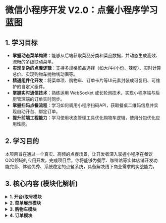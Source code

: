  
# 微信小程序开发 V2.0：点餐小程序学习蓝图

## 1. 学习目标

- **掌握动态菜单构建**：能够从后端获取菜品分类和菜品数据，并动态生成高效、流畅的多级联动菜单。
- **实现复杂的点餐逻辑**：支持多规格菜品选择（如大/中/小份、辣度）、实时计算总价、实现购物车抛物线动画等。
- **精通组件化开发**：将菜单项、购物车、订单卡片等UI元素封装成可复用、可维护的自定义组件。
- **掌握实时通信技术**：熟练运用 WebSocket 或长轮询技术，实现小程序端与后厨管理端的订单实时同步。
- **掌握扫码点餐流程**：学习如何调用小程序扫码API，获取餐桌二维码信息并实现自动开台、绑定订单。
- **提升前端工程能力**：学习使用状态管理工具优化购物车逻辑，使用分包优化应用性能。

## 2. 学习目的

本项目旨在通过一个真实、高频的点餐场景，让开发者深入掌握小程序在餐饮O2O领域的应用开发。完成项目后，你将能够为餐厅、咖啡馆等实体店铺开发功能完善、体验优秀、系统稳定的点餐系统，具备解决线下商业需求的实战能力。

## 3. 核心内容 (模块化解析)

<details>
<summary><b>1. 开台/取号模块</b></summary>

- **功能**: 扫描桌上二维码自动开台，并将桌号与当前用户绑定；或实现线上取号排队功能。
- **核心API**: `wx.scanCode`。
- **技术要点**: 需要处理好扫码后的参数解析和页面跳转逻辑。后端需要维护桌台状态（空闲、占用）。
</details>

<details>
<summary><b>2. 菜单展示模块</b></summary>

- **功能**: 左侧分类、右侧菜品列表高效联动，菜品详情弹窗（展示大图、介绍），菜品搜索。
- **技术要点**:
    - **联动逻辑**: 使用`IntersectionObserver`是目前性能最佳的方案，避免在`onScroll`中频繁计算。
    - **长列表优化**: 若菜品极多，需考虑使用`recycle-view`等虚拟列表技术，只渲染视口内的数据。
- **数据结构**: `Category { id, name }`, `Dish { id, name, price, image, description, categoryId, specs: [{...}] }`。
</details>

<details>
<summary><b>3. 购物车模块</b></summary>

- **功能**: 添加菜品、清空购物车、加减数量、显示已选商品角标、抛物线动画效果。
- **技术要点**: 购物车是典型的跨页面共享数据，需要进行全局状态管理。`MobX`或`EventBus`是很好的解决方案。
- **数据结构**: `CartItem { dishId, quantity, spec, price, ...dishInfo }`。
</details>

<details>
<summary><b>4. 订单模块</b></summary>

- **功能**: 订单确认（展示已选菜品、选择口味/做法、填写备注、选择用餐人数），在线支付，订单列表与详情。
- **核心API**: `wx.requestPayment`。
- **技术要点**: 下单时需向后端确认库存，支付成功后，前端应有友好提示，并通过WebSocket/轮询将订单实时同步至后厨。
</detais>

## 4. 实用案例 (深度解析)

- **高效分类联动菜单**:
  - **场景**: 实现类似外卖App的菜单，右侧滚动时，左侧分类能自动高亮。
  - **实现**:
    1.  渲染右侧列表时，为每个分类的标题元素设置一个观察锚点。
    2.  使用`wx.createIntersectionObserver({ thresholds: [0, 1] })`同时观察所有锚点。
    3.  当某个锚点`intersectionRatio`从0变为>0时，表示该分类进入视口顶部，记录其索引。
    4.  将该索引设置为左侧分类列表的`active`状态，实现高亮。
- **购物车抛物线动画**:
  - **场景**: 点击“+”号时，一个小球从加号位置沿着抛物线轨迹飞入底部购物车图标。
  - **实现**:
    1.  点击时，获取手指点击位置和购物车图标位置。
    2.  动态创建一个绝对定位的小球元素。
    3.  使用CSS `animation` 和 `keyframes` 定义一个`cubic-bezier`缓动函数的抛物线运动轨迹。
    4.  动画结束后隐藏小球元素。
- **订单实时同步 (WebSocket + 轮询降级)**:
  - **场景**: 用户下单成功，后厨管理系统（PC网页或另一小程序）需要立即收到订单并自动打印。
  - **实现**:
    1.  **首选WebSocket**: 后厨端与服务器建立WebSocket长连接。服务器收到新订单后，通过`socket.send()`推送订单信息。
    2.  **降级方案**: 若环境不支持WebSocket，后厨端可使用定时器，每隔5-10秒调用一次HTTP接口 (`setInterval(fetchNewOrders, 5000)`)，查询有无新订单。

## 5. 价值意义

- **赋能传统餐饮**：帮助餐饮商家实现数字化转型，提高点餐效率，降低人力成本，优化顾客体验。
- **技术深度与广度**：项目涵盖了前后端分离、实时通信、硬件交互（打印机）等技术，是提升技术深度的绝佳实践。
- **高复用性**：点餐系统的核心逻辑可轻松复用于奶茶店、快餐店、火锅店等多种餐饮业态，商业价值高。

## 6. 项目蓝图 (可执行版)

| 阶段 | 周 | 任务 | 里程碑/验证方式 |
| :--- | :-- | :--- | :--- |
| **1. 设计与搭建** | W1 | 需求分析，数据库设计，使用Figma/即时设计绘制UI原型 | 完成核心页面UI稿，确定前后端API接口文档初稿 |
| | W2 | 初始化项目，封装请求模块，引入UI库，搭建Tab栏和路由 | 项目能跑起来，页面跳转正常 |
| **2. 核心流程** | W3 | 开发菜单模块，完成分类和菜品渲染，实现高效联动逻辑 | 菜单页功能完善，滚动流畅，联动无误 |
| | W4 | 开发购物车模块，引入状态管理，完成增删改和价格计算 | 购物车功能完整，数据能在多页面响应式同步 |
| **3. 闭环与同步**| W5 | 开发订单确认页和支付功能，完成支付闭环 | 能够成功下单并调起微信支付 |
| | W6 | 学习WebSocket，实现简易后厨实时接收订单的功能 | 用户支付成功后，后台（或另一客户端）能实时收到信息 |
| **4. 优化与发布**| W7 | 开发扫码开台、历史订单功能 | 扫码功能可用，能查看历史订单详情 |
| | W8 | 性能优化（分包、骨架屏），兼容性测试，修复Bug并提交审核 | 小程序性能报告得分良好，功能在主流机型上稳定运行 |

## 7. 推荐资源 (扩展版)

- **UI框架**:
  - [TDesign WeGo](https://tdesign.tencent.com/miniprogram/): 腾讯设计体系，组件丰富。
  - [Vant Weapp](https://vant-contrib.gitee.io/vant-weapp/): 轻量、可靠的UI组件库。
- **状态管理**:
  - [mobx-miniprogram](https://github.com/wechat-miniprogram/mobx-miniprogram): 功能强大，适合复杂状态。
- **实时通信**:
  - [Socket.IO](https://socket.io/): 流行的实时通信库，封装了WebSocket并提供降级方案。
  - [微信小程序WebSocket API](https://developers.weixin.qq.com/miniprogram/dev/api/network/websocket/wx.connectSocket.html): 官方原生API。
- **后端参考**:
  - **Node.js**: `Express` + `Socket.IO`
  - **Java**: `Spring Boot` + `Netty-SocketIO`
- **开源项目**: [mx-take-out](https://github.com/NameLi/mx-take-out) (一个包含前后端的完整点餐小程序项目)
